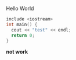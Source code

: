 Hello World
```c++
include <iostream>
int main() {
  cout << "test" << endl;
  return 0;
}
```

**not work**
